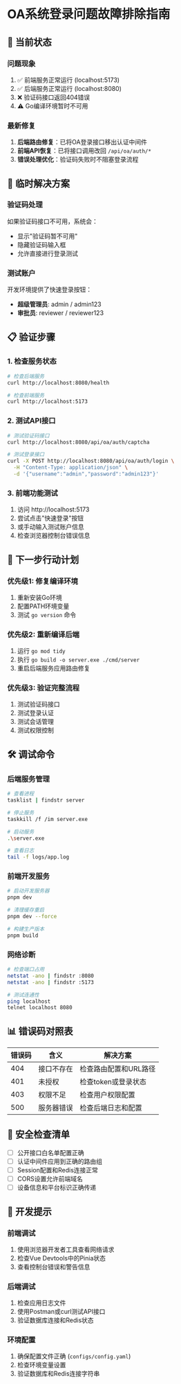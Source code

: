 # OA系统登录问题故障排除指南

## 🚨 当前状态

### 问题现象
1. ✅ 前端服务正常运行 (localhost:5173)
2. ✅ 后端服务正常运行 (localhost:8080)  
3. ❌ 验证码接口返回404错误
4. ⚠️ Go编译环境暂时不可用

### 最新修复
1. **后端路由修复**：已将OA登录接口移出认证中间件
2. **前端API恢复**：已将接口调用改回 `/api/oa/auth/*`
3. **错误处理优化**：验证码失败时不阻塞登录流程

## 🔧 临时解决方案

### 验证码处理
如果验证码接口不可用，系统会：
- 显示"验证码暂不可用"
- 隐藏验证码输入框
- 允许直接进行登录测试

### 测试账户
开发环境提供了快速登录按钮：
- **超级管理员**: admin / admin123
- **审批员**: reviewer / reviewer123

## 📋 验证步骤

### 1. 检查服务状态
```bash
# 检查后端服务
curl http://localhost:8080/health

# 检查前端服务  
curl http://localhost:5173
```

### 2. 测试API接口
```bash
# 测试验证码接口
curl http://localhost:8080/api/oa/auth/captcha

# 测试登录接口
curl -X POST http://localhost:8080/api/oa/auth/login \
  -H "Content-Type: application/json" \
  -d '{"username":"admin","password":"admin123"}'
```

### 3. 前端功能测试
1. 访问 http://localhost:5173
2. 尝试点击"快速登录"按钮
3. 或手动输入测试账户信息
4. 检查浏览器控制台错误信息

## 🔄 下一步行动计划

### 优先级1: 修复编译环境
1. 重新安装Go环境
2. 配置PATH环境变量
3. 测试 `go version` 命令

### 优先级2: 重新编译后端
1. 运行 `go mod tidy`
2. 执行 `go build -o server.exe ./cmd/server`
3. 重启后端服务应用路由修复

### 优先级3: 验证完整流程
1. 测试验证码接口
2. 测试登录认证
3. 测试会话管理
4. 测试权限控制

## 🛠️ 调试命令

### 后端服务管理
```bash
# 查看进程
tasklist | findstr server

# 停止服务
taskkill /f /im server.exe

# 启动服务
.\server.exe

# 查看日志
tail -f logs/app.log
```

### 前端开发服务
```bash
# 启动开发服务器
pnpm dev

# 清理缓存重启
pnpm dev --force

# 构建生产版本
pnpm build
```

### 网络诊断
```bash
# 检查端口占用
netstat -ano | findstr :8080
netstat -ano | findstr :5173

# 测试连通性
ping localhost
telnet localhost 8080
```

## 📊 错误码对照表

| 错误码 | 含义 | 解决方案 |
|--------|------|----------|
| 404 | 接口不存在 | 检查路由配置和URL路径 |
| 401 | 未授权 | 检查token或登录状态 |
| 403 | 权限不足 | 检查用户权限配置 |
| 500 | 服务器错误 | 检查后端日志和配置 |

## 🔐 安全检查清单

- [ ] 公开接口白名单配置正确
- [ ] 认证中间件应用到正确的路由组
- [ ] Session配置和Redis连接正常
- [ ] CORS设置允许前端域名
- [ ] 设备信息和平台标识正确传递

## 📝 开发提示

### 前端调试
1. 使用浏览器开发者工具查看网络请求
2. 检查Vue Devtools中的Pinia状态
3. 查看控制台错误和警告信息

### 后端调试  
1. 检查应用日志文件
2. 使用Postman或curl测试API接口
3. 验证数据库连接和Redis状态

### 环境配置
1. 确保配置文件正确 (`configs/config.yaml`)
2. 检查环境变量设置
3. 验证数据库和Redis连接字符串 